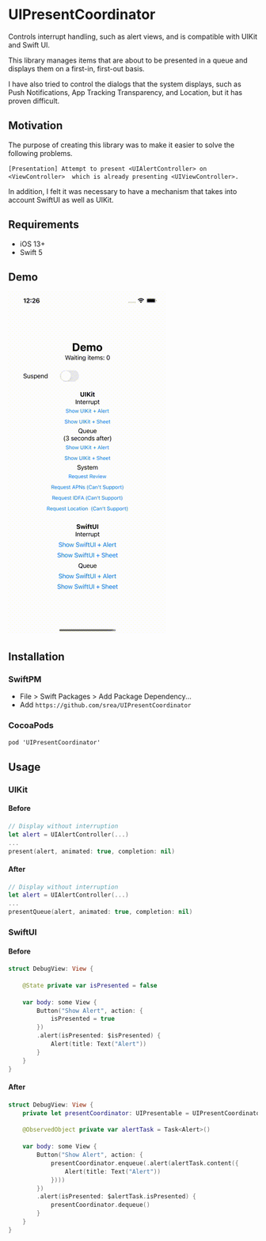 # UIPresentCoordinator
Controls interrupt handling, such as alert views, and is compatible with UIKit and Swift UI.

This library manages items that are about to be presented in a queue and displays them on a first-in, first-out basis.

I have also tried to control the dialogs that the system displays, such as Push Notifications, App Tracking Transparency, and Location, but it has proven difficult.

## Motivation

The purpose of creating this library was to make it easier to solve the following problems.

```
[Presentation] Attempt to present <UIAlertController> on <ViewController>  which is already presenting <UIViewController>.
```

In addition, I felt it was necessary to have a mechanism that takes into account SwiftUI as well as UIKit.

## Requirements

- iOS 13+
- Swift 5

## Demo

![Demo](https://github.com/srea/UIPresentCoordinator/raw/main/Docs/demo.gif)

## Installation

### SwiftPM

- File > Swift Packages > Add Package Dependency...
- Add `https://github.com/srea/UIPresentCoordinator`

### CocoaPods

```
pod 'UIPresentCoordinator'
```

## Usage

### UIKit

#### Before

```swift
// Display without interruption
let alert = UIAlertController(...)
...
present(alert, animated: true, completion: nil)
```

#### After

```swift
// Display without interruption
let alert = UIAlertController(...)
...
presentQueue(alert, animated: true, completion: nil)
```

### SwiftUI

#### Before

```swift
struct DebugView: View {

    @State private var isPresented = false
    
    var body: some View {
        Button("Show Alert", action: {
            isPresented = true
        })
        .alert(isPresented: $isPresented) {
            Alert(title: Text("Alert"))
        }
    }
}
```

#### After

```swift
struct DebugView: View {
    private let presentCoordinator: UIPresentable = UIPresentCoordinator.shared

    @ObservedObject private var alertTask = Task<Alert>()
    
    var body: some View {
        Button("Show Alert", action: {
            presentCoordinator.enqueue(.alert(alertTask.content({
                Alert(title: Text("Alert"))
            })))
        })
        .alert(isPresented: $alertTask.isPresented) {
            presentCoordinator.dequeue()
        }
    }
}
```
